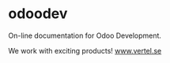 # odoodev
On-line documentation for Odoo Development.

We work with exciting products!
www.vertel.se

